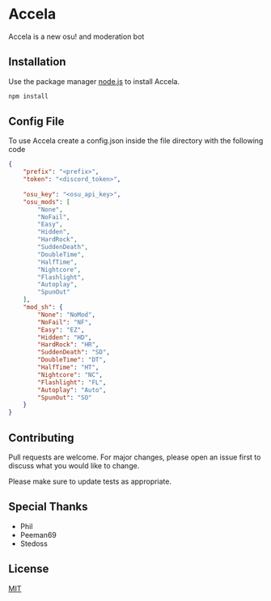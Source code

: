 # Accela

Accela is a new osu! and moderation bot

## Installation

Use the package manager [node.js](https://nodejs.org/en/) to install Accela.

```bash
npm install
```

## Config File

To use Accela create a config.json inside the file directory with the following code

```json
{
	"prefix": "<prefix>",
	"token": "<discord_token>",
	
	"osu_key": "<osu_api_key>",
	"osu_mods": [ 
		"None",
		"NoFail", 
		"Easy", 
		"Hidden", 
		"HardRock", 
		"SuddenDeath", 
		"DoubleTime", 
		"HalfTime", 
		"Nightcore", 
		"Flashlight", 
		"Autoplay", 
		"SpunOut"
	],
	"mod_sh": {
		"None": "NoMod",
		"NoFail": "NF",
		"Easy": "EZ",
		"Hidden": "HD",
		"HardRock": "HR",
		"SuddenDeath": "SD",
		"DoubleTime": "DT",
		"HalfTime": "HT",
		"Nightcore": "NC",
		"Flashlight": "FL",
		"Autoplay": "Auto",
		"SpunOut": "SO"
	}
}
```

## Contributing
Pull requests are welcome. For major changes, please open an issue first to discuss what you would like to change.

Please make sure to update tests as appropriate.

## Special Thanks
- Phil
- Peeman69
- Stedoss

## License
[MIT](https://choosealicense.com/licenses/mit/)
